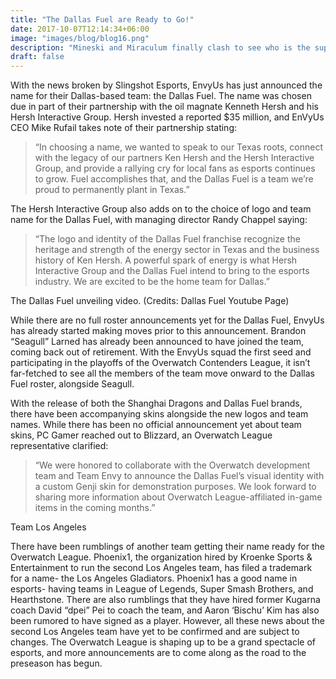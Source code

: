 ```yaml
---
title: "The Dallas Fuel are Ready to Go!"
date: 2017-10-07T12:14:34+06:00
image: "images/blog/blog16.png"
description: "Mineski and Miraculum finally clash to see who is the superior Filipino team."
draft: false
---
```


With the news broken by Slingshot Esports, EnvyUs has just announced the name for their Dallas-based team: the Dallas Fuel. The name was chosen due in part of their partnership with the oil magnate Kenneth Hersh and his Hersh Interactive Group. Hersh invested a reported $35 million, and EnVyUs CEO Mike Rufail takes note of their partnership stating:

> “In choosing a name, we wanted to speak to our Texas roots, connect with the legacy of our partners Ken Hersh and the Hersh Interactive Group, and provide a rallying cry for local fans as esports continues to grow. Fuel accomplishes that, and the Dallas Fuel is a team we’re proud to permanently plant in Texas.”

The Hersh Interactive Group also adds on to the choice of logo and team name for the Dallas Fuel, with managing director Randy Chappel saying:

>“The logo and identity of the Dallas Fuel franchise recognize the heritage and strength of the energy sector in Texas and the business history of Ken Hersh. A powerful spark of energy is what Hersh Interactive Group and the Dallas Fuel intend to bring to the esports industry. We are excited to be the home team for Dallas.”

The Dallas Fuel unveiling video. (Credits: Dallas Fuel Youtube Page)

While there are no full roster announcements yet for the Dallas Fuel, EnvyUs has already started making moves prior to this announcement. Brandon “Seagull” Larned has already been announced to have joined the team, coming back out of retirement. With the EnvyUs squad the first seed and participating in the playoffs of the Overwatch Contenders League, it isn’t far-fetched to see all the members of the team move onward to the Dallas Fuel roster, alongside Seagull.

With the release of both the Shanghai Dragons and Dallas Fuel brands, there have been accompanying skins alongside the new logos and team names. While there has been no official announcement yet about team skins, PC Gamer reached out to Blizzard, an Overwatch League representative clarified:
>“We were honored to collaborate with the Overwatch development team and Team Envy to announce the Dallas Fuel’s visual identity with a custom Genji skin for demonstration purposes. We look forward to sharing more information about Overwatch League-affiliated in-game items in the coming months.”

Team Los Angeles

There have been rumblings of another team getting their name ready for the Overwatch League. Phoenix1, the organization hired by Kroenke Sports & Entertainment to run the second Los Angeles team, has filed a trademark for a name- the Los Angeles Gladiators. Phoenix1 has a good name in esports- having teams in League of Legends, Super Smash Brothers, and Hearthstone. There are also rumblings that they have hired former Kugarna coach David “dpei” Pei to coach the team, and Aaron ‘Bischu’ Kim has also been rumored to have signed as a player. However, all these news about the second Los Angeles team have yet to be confirmed and are subject to changes.
The Overwatch League is shaping up to be a grand spectacle of esports, and more announcements are to come along as the road to the preseason has begun.
